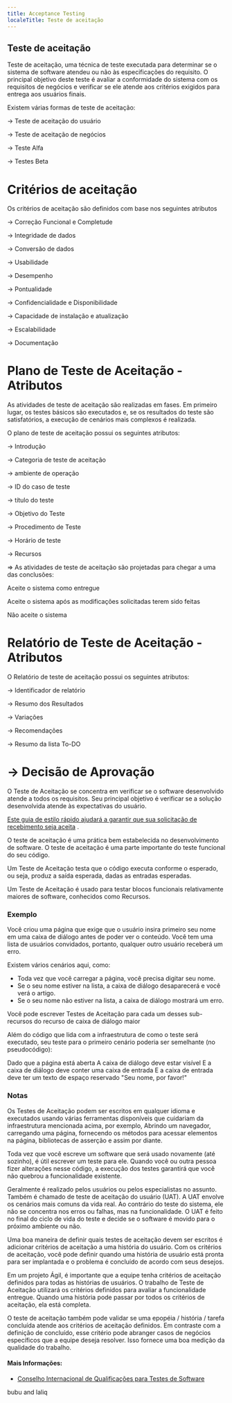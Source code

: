 ```yaml
---
title: Acceptance Testing
localeTitle: Teste de aceitação
---
```

## Teste de aceitação

Teste de aceitação, uma técnica de teste executada para determinar se o sistema de software atendeu ou não às especificações do requisito. O principal objetivo deste teste é avaliar a conformidade do sistema com os requisitos de negócios e verificar se ele atende aos critérios exigidos para entrega aos usuários finais.

Existem várias formas de teste de aceitação:

\-> Teste de aceitação do usuário

\-> Teste de aceitação de negócios

\-> Teste Alfa

\-> Testes Beta

# Critérios de aceitação

Os critérios de aceitação são definidos com base nos seguintes atributos

\-> Correção Funcional e Completude

\-> Integridade de dados

\-> Conversão de dados

\-> Usabilidade

\-> Desempenho

\-> Pontualidade

\-> Confidencialidade e Disponibilidade

\-> Capacidade de instalação e atualização

\-> Escalabilidade

\-> Documentação

# Plano de Teste de Aceitação - Atributos

As atividades de teste de aceitação são realizadas em fases. Em primeiro lugar, os testes básicos são executados e, se os resultados do teste são satisfatórios, a execução de cenários mais complexos é realizada.

O plano de teste de aceitação possui os seguintes atributos:

\-> Introdução

\-> Categoria de teste de aceitação

\-> ambiente de operação

\-> ID do caso de teste

\-> título do teste

\-> Objetivo do Teste

\-> Procedimento de Teste

\-> Horário de teste

\-> Recursos

\=> As atividades de teste de aceitação são projetadas para chegar a uma das conclusões:

Aceite o sistema como entregue

Aceite o sistema após as modificações solicitadas terem sido feitas

Não aceite o sistema

# Relatório de Teste de Aceitação - Atributos

O Relatório de teste de aceitação possui os seguintes atributos:

\-> Identificador de relatório

\-> Resumo dos Resultados

\-> Variações

\-> Recomendações

\-> Resumo da lista To-DO

# \-> Decisão de Aprovação

O Teste de Aceitação se concentra em verificar se o software desenvolvido atende a todos os requisitos. Seu principal objetivo é verificar se a solução desenvolvida atende às expectativas do usuário.

[Este guia de estilo rápido ajudará a garantir que sua solicitação de recebimento seja aceita](https://github.com/freecodecamp/guides/blob/master/README.md) .

O teste de aceitação é uma prática bem estabelecida no desenvolvimento de software. O teste de aceitação é uma parte importante do teste funcional do seu código.

Um Teste de Aceitação testa que o código executa conforme o esperado, ou seja, produz a saída esperada, dadas as entradas esperadas.

Um Teste de Aceitação é usado para testar blocos funcionais relativamente maiores de software, conhecidos como Recursos.

### Exemplo

Você criou uma página que exige que o usuário insira primeiro seu nome em uma caixa de diálogo antes de poder ver o conteúdo. Você tem uma lista de usuários convidados, portanto, qualquer outro usuário receberá um erro.

Existem vários cenários aqui, como:

*   Toda vez que você carregar a página, você precisa digitar seu nome.
*   Se o seu nome estiver na lista, a caixa de diálogo desaparecerá e você verá o artigo.
*   Se o seu nome não estiver na lista, a caixa de diálogo mostrará um erro.

Você pode escrever Testes de Aceitação para cada um desses sub-recursos do recurso de caixa de diálogo maior

Além do código que lida com a infraestrutura de como o teste será executado, seu teste para o primeiro cenário poderia ser semelhante (no pseudocódigo):

Dado que a página está aberta A caixa de diálogo deve estar visível E a caixa de diálogo deve conter uma caixa de entrada E a caixa de entrada deve ter um texto de espaço reservado "Seu nome, por favor!"

### Notas

Os Testes de Aceitação podem ser escritos em qualquer idioma e executados usando várias ferramentas disponíveis que cuidariam da infraestrutura mencionada acima, por exemplo, Abrindo um navegador, carregando uma página, fornecendo os métodos para acessar elementos na página, bibliotecas de asserção e assim por diante.

Toda vez que você escreve um software que será usado novamente (até sozinho), é útil escrever um teste para ele. Quando você ou outra pessoa fizer alterações nesse código, a execução dos testes garantirá que você não quebrou a funcionalidade existente.

Geralmente é realizado pelos usuários ou pelos especialistas no assunto. Também é chamado de teste de aceitação do usuário (UAT). A UAT envolve os cenários mais comuns da vida real. Ao contrário do teste do sistema, ele não se concentra nos erros ou falhas, mas na funcionalidade. O UAT é feito no final do ciclo de vida do teste e decide se o software é movido para o próximo ambiente ou não.

Uma boa maneira de definir quais testes de aceitação devem ser escritos é adicionar critérios de aceitação a uma história do usuário. Com os critérios de aceitação, você pode definir quando uma história de usuário está pronta para ser implantada e o problema é concluído de acordo com seus desejos.

Em um projeto Ágil, é importante que a equipe tenha critérios de aceitação definidos para todas as histórias de usuários. O trabalho de Teste de Aceitação utilizará os critérios definidos para avaliar a funcionalidade entregue. Quando uma história pode passar por todos os critérios de aceitação, ela está completa.

O teste de aceitação também pode validar se uma epopéia / história / tarefa concluída atende aos critérios de aceitação definidos. Em contraste com a definição de concluído, esse critério pode abranger casos de negócios específicos que a equipe deseja resolver. Isso fornece uma boa medição da qualidade do trabalho.

#### Mais Informações:

*   [Conselho Internacional de Qualificações para Testes de Software](http://www.istqb.org/)

bubu and laliq
